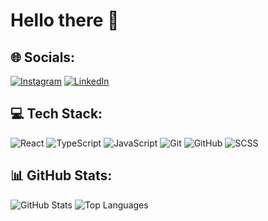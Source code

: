 # Hello there 👋

## 🌐 Socials:
[![Instagram](https://img.shields.io/badge/Instagram-E4405F?style=for-the-badge&logo=instagram&logoColor=white)](https://instagram.com/igor_romasyuk)
[![LinkedIn](https://img.shields.io/badge/LinkedIn-0077B5?style=for-the-badge&logo=linkedin&logoColor=white)](https://linkedin.com/in/igor-romasiuk)

## 💻 Tech Stack:
![React](https://img.shields.io/badge/React-20232A?style=for-the-badge&logo=react&logoColor=61DAFB)
![TypeScript](https://img.shields.io/badge/TypeScript-007ACC?style=for-the-badge&logo=typescript&logoColor=white)
![JavaScript](https://img.shields.io/badge/JavaScript-F7DF1E?style=for-the-badge&logo=javascript&logoColor=black)
![Git](https://img.shields.io/badge/Git-F05032?style=for-the-badge&logo=git&logoColor=white)
![GitHub](https://img.shields.io/badge/GitHub-181717?style=for-the-badge&logo=github&logoColor=white)
![SCSS](https://img.shields.io/badge/SCSS-CC6699?style=for-the-badge&logo=sass&logoColor=white)


## 📊 GitHub Stats:
![GitHub Stats](https://github-readme-stats.vercel.app/api?username=igor-romasiuk&show_icons=true&theme=dark&hide_border=true)
![Top Languages](https://github-readme-stats.vercel.app/api/top-langs/?username=igor-romasiuk&layout=compact&theme=dark&hide_border=true)
